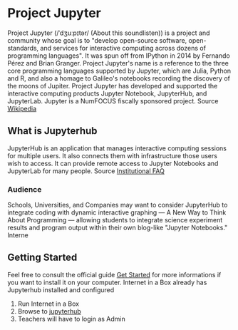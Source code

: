 # Project Jupyter

Project Jupyter (/ˈdʒuːpɪtər/ (About this soundlisten)) is a project and community whose goal is to "develop open-source software, open-standards, and services for interactive computing across dozens of programming languages". It was spun off from IPython in 2014 by Fernando Pérez and Brian Granger. Project Jupyter's name is a reference to the three core programming languages supported by Jupyter, which are Julia, Python and R, and also a homage to Galileo's notebooks recording the discovery of the moons of Jupiter. Project Jupyter has developed and supported the interactive computing products Jupyter Notebook, JupyterHub, and JupyterLab. Jupyter is a NumFOCUS fiscally sponsored project. Source [Wikipedia](https://en.wikipedia.org/wiki/Project_Jupyter#JupyterHub)

## What is Jupyterhub

JupyterHub is an application that manages interactive computing sessions for multiple users. It also connects them with infrastructure those users wish to access. It can provide remote access to Jupyter Notebooks and JupyterLab for many people. Source [Institutional FAQ](https://jupyterhub.readthedocs.io/en/stable/getting-started/institutional-faq.html#i-keep-hearing-about-jupyter-notebook-jupyterlab-and-now-jupyterhub-whats-the-difference)

### Audience

Schools, Universities, and Companies may want to consider JupyterHub to integrate coding with dynamic interactive graphing — A New Way to Think About Programming — allowing students to integrate science experiment results and program output within their own blog-like "Jupyter Notebooks." Interne

## Getting Started

Feel free to consult the official guide [Get Started](https://jupyterhub.readthedocs.io/en/stable/getting-started/) for more informations if you want to install it on your computer. Internet in a Box already has Jupyterhub installed and configured

1. Run Internet in a Box
2. Browse to [jupyterhub](http://box.lan/jupytherhub)
3. Teachers will have to login as Admin


<!-- ## JupyterHub programming environment with student Notebooks

#### Secondary schools may want to consider JupyterHub to integrate coding with dynamic interactive graphing — A New Way to Think About Programming — allowing students to integrate science experiment results and program output within their own blog-like "Jupyter Notebooks."

* Jupyter Notebooks are widely used in the scientific community:
  * [Institutional FAQ](https://jupyterhub.readthedocs.io/en/stable/getting-started/institutional-faq.html)
  * [Getting Started](https://jupyterhub.readthedocs.io/en/stable/getting-started/)
* Students create their own accounts on first use — e.g. at http://box.lan/jupyterhub — just as if they're logging in regularly (unfortunately the login screen doesn't make that clear, but the teacher _does not_ need to be involved!)
  * A student can then sign in with their username and password, to gain access to their files (Jupyter Notebooks).
  * The teacher should set and protect JupyterHub's overall `Admin` password, just in case.  As with student accounts, the login screen doesn't make that clear — so just log in with username `Admin` — using any password that you want to become permanent.
* Individual student folders are created in `/var/lib/private/` on the Internet-in-a-Box (IIAB) server:
  * A student will only be able to see their own work — they do not have privileges outside of their own folder.
  * Students may upload Jupyter Notebooks to the IIAB server, and download the current state of their work via a normal browser.

### Settings

Linux administrators may want to review `/opt/iiab/jupyterhub/etc/jupyterhub/jupyterhub_config.py` which originates from:

https://github.com/iiab/iiab/blob/master/roles/jupyterhub/templates/jupyterhub_config.py

In some rare circumstances, it may be necessary to restart JupyterHub's systemd service:

```
sudo systemctl restart jupyterhub
```

FYI `/opt/iiab/jupyterhub` is a Python 3 virtual environment, that can be activated with the usual formula:

```
source /opt/iiab/jupyterhub/bin/activate
```

Passwords are hashed using 4096 rounds of the latest Blowfish (bcrypt's $2b$ algorithm) and stored in:

```
/opt/iiab/jupyterhub/etc/passwords.dbm.db
```

### Users can change their own password

Users can change their password by logging in, and then visiting URL: http://box.lan/jupyterhub/auth/change-password

NOTE: This is the only way to change the password for user 'Admin', because Control Panel > Admin (below) does not permit deletion of this account.

### Control Panel > Admin page, to manage other accounts

The `Admin` user (and any users given `Admin` privilege) can reset user passwords by deleting the user from JupyterHub's **Admin** page (below).  This logs the user out, but does not remove any of their data or home directories.  The user can then set a new password in the usual way — simply by logging in.  Example:

1. As a user with `Admin` privilege, click **Control Panel** in the top right of your JupyterHub:

   ![Control panel button in notebook, top right](control-panel-button1.png)

2. In the Control Panel, open the **Admin** link in the top left:

   ![Admin button in control panel, top left](admin-access-button1.png)

   This opens up the JupyterHub Admin page, where you can add / delete users, start / stop peoples’ servers and see who is online.

3. Delete the user whose password needs resetting.  Remember this does not delete their data or home directory:

   ![Delete user button for each user](delete-user.png)

   If there is a confirmation dialog, confirm the deletion.  This will also log the user out, if they were currently running.

4. Re-create the user whose password needs resetting, on this same screen.

5. Ask the user to log in, but with a new password of their choosing.  This will be their password going forward.

_WARNING: If on login users see "500 : Internal Server Error", you may need to remove ALL files of the form_ `/run/jupyter-johndoe-singleuser`

### PAWS/Jupyter Notebooks for Python Beginners

While PAWS is a little bit off topic, if you have an interest in Wikipedia, please do see this 23m 42s video ["Intro to PAWS/Jupyter notebooks for Python beginners"](https://www.youtube.com/watch?v=AUZkioRI-aA&list=PLeoTcBlDanyNQXBqI1rVXUqUTSSiuSIXN&index=8) by Chico Venancio, from 2021-06-01.

He explains PAWS as a "powerful Python execution environment http://paws.wmcloud.org [allowing] ordinary folks to write interactive scripts to work with Wikimedia content." -->
